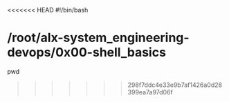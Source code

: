 <<<<<<< HEAD
#!/bin/bash

/root/alx-system_engineering-devops/0x00-shell_basics
=======
pwd
>>>>>>> 298f7ddc4e33e9b7af1426a0d28399ea7a97d06f
